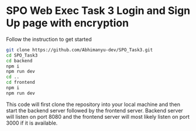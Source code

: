 # SPO Web Exec Task 3 Login and Sign Up page with encryption

Follow the instruction to get started

``` bash
git clone https://github.com/Abhimanyu-dev/SPO_Task3.git
cd SPO_Task3
cd backend 
npm i
npm run dev
cd ..
cd frontend 
npm i
npm run dev
```
This code will first clone the repository into your local machine and then start the backend server followed by the frontend server.
Backend server will listen on port 8080 and the frontend server will most likely listen on port 3000 if it is available.
